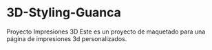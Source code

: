 # 3D-Styling-Guanca
Proyecto Impresiones 3D
Este es un proyecto de maquetado para una página de impresiones 3d personalizados.
